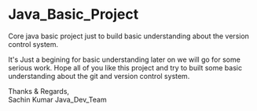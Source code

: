 # Java_Basic_Project
Core java basic project just to build basic understanding about the version control system.

It's Just a begining for basic understanding later on we will go for some serious work.
Hope all of you like this project and try to built some basic understanding about the git and version control system.

Thanks & Regards,                                                                          
Sachin Kumar
Java_Dev_Team


